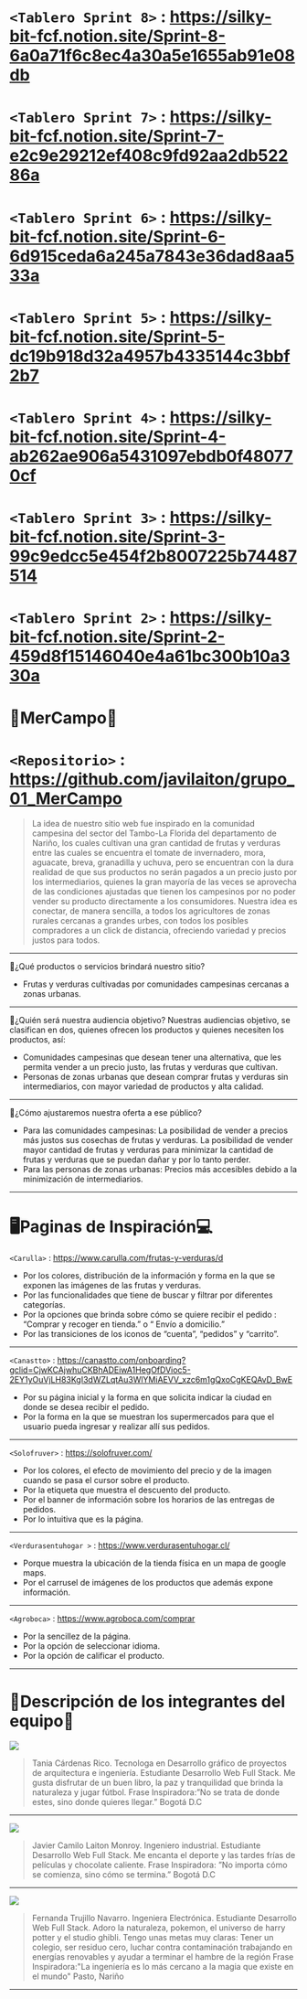 `<Tablero Sprint 8>` : <https://silky-bit-fcf.notion.site/Sprint-8-6a0a71f6c8ec4a30a5e1655ab91e08db>
===========
`<Tablero Sprint 7>` : <https://silky-bit-fcf.notion.site/Sprint-7-e2c9e29212ef408c9fd92aa2db52286a>
===========
`<Tablero Sprint 6>` : <https://silky-bit-fcf.notion.site/Sprint-6-6d915ceda6a245a7843e36dad8aa533a>
===========
`<Tablero Sprint 5>` : <https://silky-bit-fcf.notion.site/Sprint-5-dc19b918d32a4957b4335144c3bbf2b7>
===========
`<Tablero Sprint 4>` : <https://silky-bit-fcf.notion.site/Sprint-4-ab262ae906a5431097ebdb0f480770cf>
===========
`<Tablero Sprint 3>` : <https://silky-bit-fcf.notion.site/Sprint-3-99c9edcc5e454f2b8007225b74487514>
===========
`<Tablero Sprint 2>` : <https://silky-bit-fcf.notion.site/Sprint-2-459d8f15146040e4a61bc300b10a330a>
===========
🛒MerCampo🍓
=============
`<Repositorio>` : <https://github.com/javilaiton/grupo_01_MerCampo>
=============
> La idea de nuestro sitio web fue inspirado en la comunidad campesina del sector del Tambo-La Florida del departamento de Nariño, los cuales cultivan una gran cantidad de frutas y verduras entre las cuales se encuentra el tomate de invernadero, mora, aguacate, breva, granadilla y uchuva, pero se encuentran con la dura realidad de que sus productos no serán pagados a un precio justo por los intermediarios, quienes la gran mayoría de las veces se aprovecha de las condiciones ajustadas que tienen los campesinos por no poder vender su producto directamente a los consumidores. Nuestra idea es conectar, de manera sencilla, a todos los agricultores de zonas rurales cercanas a grandes urbes, con todos los posibles compradores a un click de distancia, ofreciendo variedad y precios justos para todos.
------------
🍒¿Qué productos o servicios brindará nuestro sitio?
- Frutas y verduras cultivadas por comunidades campesinas cercanas a zonas urbanas.

------------
🥕¿Quién será nuestra audiencia objetivo?
Nuestras audiencias objetivo, se clasifican en dos, quienes ofrecen los productos y quienes necesiten los productos, así:
- Comunidades campesinas que desean tener una alternativa, que les permita vender a un precio justo, las frutas y verduras que cultivan.
- Personas de zonas urbanas que desean comprar frutas y verduras sin intermediarios, con mayor variedad de productos y alta calidad.
-------
🥬¿Cómo ajustaremos nuestra oferta a ese público?
- Para las comunidades campesinas:
La posibilidad de vender a precios más justos sus cosechas de frutas y verduras.
La posibilidad de vender mayor cantidad de frutas y verduras para minimizar la cantidad de frutas y verduras que se puedan dañar y por lo tanto perder.
-   Para las personas de zonas urbanas:
Precios más accesibles debido a la minimización de intermediarios.
---------
🖥️Paginas de Inspiración💻
=============================
`<Carulla>` : <https://www.carulla.com/frutas-y-verduras/d> 
- Por los colores, distribución de la información y forma en la que se exponen las imágenes de las frutas y verduras. 
- Por las funcionalidades que tiene de buscar y filtrar por diferentes categorías.
- Por la opciones  que brinda sobre cómo se quiere recibir el pedido : “Comprar y recoger en tienda.” o “ Envío a domicilio.”
- Por las transiciones de los iconos de “cuenta”, “pedidos” y “carrito”.
---------
 `<Canastto>` : <https://canastto.com/onboarding?gclid=CjwKCAjwhuCKBhADEiwA1HegOfDVioc5-2EY1yOuVjLH83KgI3dWZLqtAu3WlYMiAEVV_xzc6m1gQxoCgKEQAvD_BwE>
- Por su página inicial y la forma en que solicita indicar la ciudad en donde se desea recibir el pedido.
- Por la forma en la que se muestran los supermercados para que el usuario pueda ingresar y realizar allí sus pedidos.
------------
 `<Solofruver>` : <https://solofruver.com/>
- Por los colores, el efecto de movimiento del precio y de la imagen cuando se pasa el cursor sobre el producto.
- Por la etiqueta que muestra el descuento del producto.
- Por el banner de información sobre los horarios de las entregas de pedidos.
- Por lo intuitiva que es la página.
-----------
`<Verdurasentuhogar >` : <https://www.verdurasentuhogar.cl/>
- Porque muestra la ubicación de la tienda física en un mapa de google maps.
- Por el carrusel de imágenes de los productos que además expone información. 
-------
 `<Agroboca>` : <https://www.agroboca.com/comprar>
- Por la sencillez de la página.
- Por la opción de seleccionar idioma.
- Por la opción de calificar el producto.
-----------
🏃Descripción de los integrantes del equipo👯
==================

![](https://avatars.githubusercontent.com/u/90855728?s=400&u=d47a1731ce02f1f905b463288ccf998a132d383b&v=4)

>Tania Cárdenas Rico.
>Tecnologa en Desarrollo gráfico de proyectos de arquitectura e ingeniería.
>Estudiante Desarrollo Web Full Stack.
>Me gusta disfrutar de un buen libro, la paz y tranquilidad que brinda la naturaleza y jugar fútbol.
>Frase Inspiradora:”No se trata de donde estes, sino donde quieres llegar.”
>Bogotá D.C

------------------------

![](https://avatars.githubusercontent.com/u/75178137?s=400&u=b755616a1a8a6d8331b45ef52655ca7c70b47ba3&v=4)

> Javier Camilo Laiton Monroy.
>Ingeniero industrial.
>Estudiante Desarrollo Web Full Stack.
>Me encanta el deporte y las tardes frías de películas y chocolate caliente.
>Frase Inspiradora: ”No importa cómo se comienza, sino cómo se termina.”
>Bogotá D.C

------------------

![](https://avatars.githubusercontent.com/u/77870297?v=4)

> Fernanda Trujillo Navarro.
>Ingeniera Electrónica.
>Estudiante Desarrollo Web Full Stack.
>Adoro la naturaleza, pokemon, el universo de harry potter y el studio ghibli. Tengo unas metas muy claras: Tener un colegio, ser residuo cero, luchar contra contaminación trabajando en energías renovables y ayudar a terminar el hambre de la región
>Frase Inspiradora:"La ingeniería es lo más cercano a la magia que existe en el mundo"
>Pasto, Nariño

---------------------
